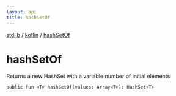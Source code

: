 ```yaml
---
layout: api
title: hashSetOf
---
```

[stdlib](../index.md) / [kotlin](index.md) / [hashSetOf](hashSetOf.md)

# hashSetOf
Returns a new HashSet with a variable number of initial elements
```
public fun <T> hashSetOf(values: Array<T>): HashSet<T>
```
